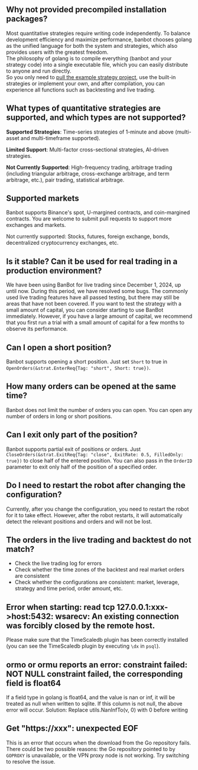 ## Why not provided precompiled installation packages?
Most quantitative strategies require writing code independently. To balance development efficiency and maximize performance, banbot chooses golang as the unified language for both the system and strategies, which also provides users with the greatest freedom.  
The philosophy of golang is to compile everything (banbot and your strategy code) into a single executable file, which you can easily distribute to anyone and run directly.  
So you only need to [pull the example strategy project](./init_project.md), use the built-in strategies or implement your own, and after compilation, you can experience all functions such as backtesting and live trading.

## What types of quantitative strategies are supported, and which types are not supported?
**Supported Strategies**: Time-series strategies of 1-minute and above (multi-asset and multi-timeframe supported).

**Limited Support**: Multi-factor cross-sectional strategies, AI-driven strategies.

**Not Currently Supported**: High-frequency trading, arbitrage trading (including triangular arbitrage, cross-exchange arbitrage, and term arbitrage, etc.), pair trading, statistical arbitrage.

## Supported markets
Banbot supports Binance's spot, U-margined contracts, and coin-margined contracts. You are welcome to submit pull requests to support more exchanges and markets.

Not currently supported: Stocks, futures, foreign exchange, bonds, decentralized cryptocurrency exchanges, etc.

## Is it stable? Can it be used for real trading in a production environment?

We have been using BanBot for live trading since December 1, 2024, up until now. During this period, we have resolved some bugs. The commonly used live trading features have all passed testing, but there may still be areas that have not been covered.
If you want to test the strategy with a small amount of capital, you can consider starting to use BanBot immediately. However, if you have a large amount of capital, we recommend that you first run a trial with a small amount of capital for a few months to observe its performance.

## Can I open a short position?
Banbot supports opening a short position. Just set `Short` to true in `OpenOrders(&strat.EnterReq{Tag: "short", Short: true})`.

## How many orders can be opened at the same time?
Banbot does not limit the number of orders you can open. You can open any number of orders in long or short positions.

## Can I exit only part of the position?
Banbot supports partial exit of positions or orders. Just `CloseOrders(&strat.ExitReq{Tag: "close", ExitRate: 0.5, FilledOnly: true})` to close half of the entered position.
You can also pass in the `OrderID` parameter to exit only half of the position of a specified order.

## Do I need to restart the robot after changing the configuration?
Currently, after you change the configuration, you need to restart the robot for it to take effect. However, after the robot restarts, it will automatically detect the relevant positions and orders and will not be lost.

## The orders in the live trading and backtest do not match?
* Check the live trading log for errors
* Check whether the time zones of the backtest and real market orders are consistent
* Check whether the configurations are consistent: market, leverage, strategy and time period, order amount, etc.

## Error when starting: read tcp 127.0.0.1:xxx->host:5432: wsarecv: An existing connection was forcibly closed by the remote host.
Please make sure that the TimeScaledb plugin has been correctly installed (you can see the TimeScaledb plugin by executing `\dx` in `psql`).

## ormo or ormu reports an error: constraint failed: NOT NULL constraint failed, the corresponding field is float64
If a field type in golang is float64, and the value is nan or inf, it will be treated as null when written to sqlite. If this column is not null, the above error will occur. Solution: Replace utils.NanInfTo(v, 0) with 0 before writing

## Get "https://xxx": unexpected EOF  
This is an error that occurs when the download from the Go repository fails. There could be two possible reasons: the Go repository pointed to by `GOPROXY` is unavailable, or the VPN proxy node is not working. Try switching to resolve the issue.
